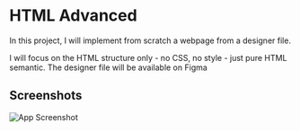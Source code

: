 
# HTML Advanced

In this project, I will implement from scratch a webpage from a designer file.

I will focus on the HTML structure only - no CSS, no style - just pure HTML semantic. The designer file will be available on Figma

## Screenshots

![App Screenshot](https://s3.amazonaws.com/alu-intranet.hbtn.io/uploads/medias/2021/4/1f4cd63ecc3a8c03b0f4309b74aca179e225aabf.jpg?X-Amz-Algorithm=AWS4-HMAC-SHA256&X-Amz-Credential=AKIARDDGGGOUZTW2RLVB%2F20230531%2Fus-east-1%2Fs3%2Faws4_request&X-Amz-Date=20230531T073522Z&X-Amz-Expires=86400&X-Amz-SignedHeaders=host&X-Amz-Signature=46c8a09802aed5d29f3775318b8314a70d634189074153280446cb4267e55eef)
